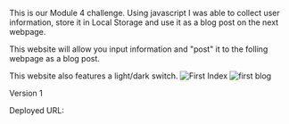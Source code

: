 This is our Module 4 challenge. Using javascript I was able to collect user information, store it in Local Storage and use it as a blog post on the next webpage.

This website will allow you input information and "post" it to the folling webpage as a blog post.

This website also features a light/dark switch.
![First Index](https://github.com/WickedDan/My-Blog/assets/172869543/8947f0e6-4f23-41ad-afd3-5c4f97b30c5c)
![first blog](https://github.com/WickedDan/My-Blog/assets/172869543/d9c58470-6327-4264-a11e-bd4b508cc41f)

Version 1

Deployed URL:

